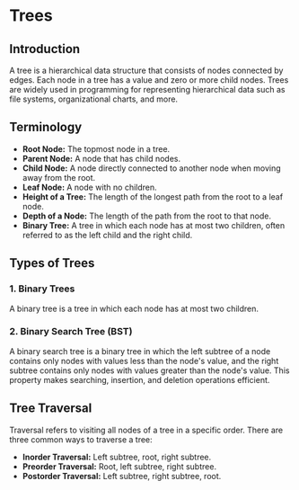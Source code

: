 # Trees

## Introduction
A tree is a hierarchical data structure that consists of nodes connected by edges. Each node in a tree has a value and zero or more child nodes. Trees are widely used in programming for representing hierarchical data such as file systems, organizational charts, and more.

## Terminology
- **Root Node:** The topmost node in a tree.
- **Parent Node:** A node that has child nodes.
- **Child Node:** A node directly connected to another node when moving away from the root.
- **Leaf Node:** A node with no children.
- **Height of a Tree:** The length of the longest path from the root to a leaf node.
- **Depth of a Node:** The length of the path from the root to that node.
- **Binary Tree:** A tree in which each node has at most two children, often referred to as the left child and the right child.

## Types of Trees
### 1. Binary Trees
A binary tree is a tree in which each node has at most two children.

### 2. Binary Search Tree (BST)
A binary search tree is a binary tree in which the left subtree of a node contains only nodes with values less than the node's value, and the right subtree contains only nodes with values greater than the node's value. This property makes searching, insertion, and deletion operations efficient.

## Tree Traversal
Traversal refers to visiting all nodes of a tree in a specific order. There are three common ways to traverse a tree:
- **Inorder Traversal:** Left subtree, root, right subtree.
- **Preorder Traversal:** Root, left subtree, right subtree.
- **Postorder Traversal:** Left subtree, right subtree, root.